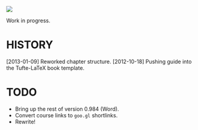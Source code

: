
![](https://raw.github.com/briatte/srqm/master/guide/img/0-this-is-stata.jpg)

Work in progress.

# HISTORY

[2013-01-09] Reworked chapter structure.
[2012-10-18] Pushing guide into the Tufte-LaTeX book template.

# TODO

* Bring up the rest of version 0.984 (Word).
* Convert course links to `goo.gl` shortlinks.
* Rewrite!
